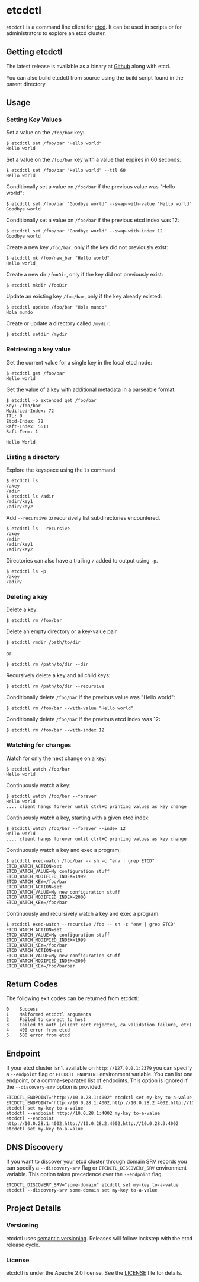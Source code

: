 etcdctl
========

`etcdctl` is a command line client for [etcd][etcd].
It can be used in scripts or for administrators to explore an etcd cluster.

[etcd]: https://github.com/coreos/etcd


## Getting etcdctl

The latest release is available as a binary at [Github][github-release] along with etcd.

[github-release]: https://github.com/coreos/etcd/releases/

You can also build etcdctl from source using the build script found in the parent directory.

## Usage

### Setting Key Values

Set a value on the `/foo/bar` key:

```
$ etcdctl set /foo/bar "Hello world"
Hello world
```

Set a value on the `/foo/bar` key with a value that expires in 60 seconds:

```
$ etcdctl set /foo/bar "Hello world" --ttl 60
Hello world
```

Conditionally set a value on `/foo/bar` if the previous value was "Hello world":

```
$ etcdctl set /foo/bar "Goodbye world" --swap-with-value "Hello world"
Goodbye world
```

Conditionally set a value on `/foo/bar` if the previous etcd index was 12:

```
$ etcdctl set /foo/bar "Goodbye world" --swap-with-index 12
Goodbye world
```

Create a new key `/foo/bar`, only if the key did not previously exist:

```
$ etcdctl mk /foo/new_bar "Hello world"
Hello world
```

Create a new dir `/fooDir`, only if the key did not previously exist:

```
$ etcdctl mkdir /fooDir
```

Update an existing key `/foo/bar`, only if the key already existed:

```
$ etcdctl update /foo/bar "Hola mundo"
Hola mundo
```

Create or update a directory called `/mydir`:

```
$ etcdctl setdir /mydir
```


### Retrieving a key value

Get the current value for a single key in the local etcd node:

```
$ etcdctl get /foo/bar
Hello world
```

Get the value of a key with additional metadata in a parseable format:

```
$ etcdctl -o extended get /foo/bar
Key: /foo/bar
Modified-Index: 72
TTL: 0
Etcd-Index: 72
Raft-Index: 5611
Raft-Term: 1

Hello World
```

### Listing a directory

Explore the keyspace using the `ls` command

```
$ etcdctl ls
/akey
/adir
$ etcdctl ls /adir
/adir/key1
/adir/key2
```

Add `--recursive` to recursively list subdirectories encountered.

```
$ etcdctl ls --recursive
/akey
/adir
/adir/key1
/adir/key2
```

Directories can also have a trailing `/` added to output using `-p`.

```
$ etcdctl ls -p
/akey
/adir/
```

### Deleting a key

Delete a key:

```
$ etcdctl rm /foo/bar
```

Delete an empty directory or a key-value pair

```
$ etcdctl rmdir /path/to/dir
```

or

```
$ etcdctl rm /path/to/dir --dir
```

Recursively delete a key and all child keys:

```
$ etcdctl rm /path/to/dir --recursive
```

Conditionally delete `/foo/bar` if the previous value was "Hello world":

```
$ etcdctl rm /foo/bar --with-value "Hello world"
```

Conditionally delete `/foo/bar` if the previous etcd index was 12:

```
$ etcdctl rm /foo/bar --with-index 12
```

### Watching for changes

Watch for only the next change on a key:

```
$ etcdctl watch /foo/bar
Hello world
```

Continuously watch a key:

```
$ etcdctl watch /foo/bar --forever
Hello world
.... client hangs forever until ctrl+C printing values as key change
```

Continuously watch a key, starting with a given etcd index:

```
$ etcdctl watch /foo/bar --forever --index 12
Hello world
.... client hangs forever until ctrl+C printing values as key change
```

Continuously watch a key and exec a program:

```
$ etcdctl exec-watch /foo/bar -- sh -c "env | grep ETCD"
ETCD_WATCH_ACTION=set
ETCD_WATCH_VALUE=My configuration stuff
ETCD_WATCH_MODIFIED_INDEX=1999
ETCD_WATCH_KEY=/foo/bar
ETCD_WATCH_ACTION=set
ETCD_WATCH_VALUE=My new configuration stuff
ETCD_WATCH_MODIFIED_INDEX=2000
ETCD_WATCH_KEY=/foo/bar
```

Continuously and recursively watch a key and exec a program:
```
$ etcdctl exec-watch --recursive /foo -- sh -c "env | grep ETCD"
ETCD_WATCH_ACTION=set
ETCD_WATCH_VALUE=My configuration stuff
ETCD_WATCH_MODIFIED_INDEX=1999
ETCD_WATCH_KEY=/foo/bar
ETCD_WATCH_ACTION=set
ETCD_WATCH_VALUE=My new configuration stuff
ETCD_WATCH_MODIFIED_INDEX=2000
ETCD_WATCH_KEY=/foo/barbar
```

## Return Codes

The following exit codes can be returned from etcdctl:

```
0    Success
1    Malformed etcdctl arguments
2    Failed to connect to host
3    Failed to auth (client cert rejected, ca validation failure, etc)
4    400 error from etcd
5    500 error from etcd
```

## Endpoint

If your etcd cluster isn't available on `http://127.0.0.1:2379` you can specify
a `--endpoint` flag or `ETCDCTL_ENDPOINT` environment variable. You can list one endpoint,
or a comma-separated list of endpoints. This option is ignored if the `--discovery-srv`
option is provided.

```
ETCDCTL_ENDPOINT="http://10.0.28.1:4002" etcdctl set my-key to-a-value
ETCDCTL_ENDPOINT="http://10.0.28.1:4002,http://10.0.28.2:4002,http://10.0.28.3:4002" etcdctl set my-key to-a-value
etcdctl --endpoint http://10.0.28.1:4002 my-key to-a-value
etcdctl --endpoint http://10.0.28.1:4002,http://10.0.28.2:4002,http://10.0.28.3:4002 etcdctl set my-key to-a-value
```

## DNS Discovery

If you want to discover your etcd cluster through domain SRV records you can specify
a `--discovery-srv` flag or `ETCDCTL_DISCOVERY_SRV` environment variable. This option takes
precedence over the `--endpoint` flag.

```
ETCDCTL_DISCOVERY_SRV="some-domain" etcdctl set my-key to-a-value
etcdctl --discovery-srv some-domain set my-key to-a-value
```

## Project Details

### Versioning

etcdctl uses [semantic versioning][semver].
Releases will follow lockstep with the etcd release cycle.

[semver]: http://semver.org/

### License

etcdctl is under the Apache 2.0 license. See the [LICENSE][license] file for details.

[license]: https://github.com/coreos/etcdctl/blob/master/LICENSE
